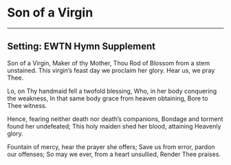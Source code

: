 # Son of a Virgin

***

## Setting: EWTN Hymn Supplement

Son of a Virgin, 
Maker of thy Mother,
Thou Rod of Blossom 
from a stem unstained.
This virgin’s feast day 
we proclaim her glory.
Hear us, we pray Thee.

Lo, on Thy handmaid
fell a twofold blessing,
Who, in her body
conquering the weakness,
In that same body
grace from heaven obtaining,
Bore to Thee witness.

Hence, fearing neither
death nor death’s companions,
Bondage and torment
found her undefeated;
This holy maiden
shed her blood, attaining
Heavenly glory.

Fountain of mercy,
hear the prayer she offers;
Save us from error,
pardon our offenses;
So may we ever,
from a heart unsullied,
Render Thee praises.
